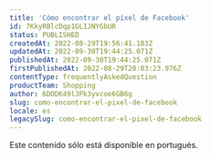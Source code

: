 ```yaml
---
title: 'Cómo encontrar el píxel de Facebook'
id: 7KkyRBlcDqp1GLIJNYGbUR
status: PUBLISHED
createdAt: 2022-08-29T19:56:41.183Z
updatedAt: 2022-09-30T19:44:25.071Z
publishedAt: 2022-09-30T19:44:25.071Z
firstPublishedAt: 2022-08-29T20:03:23.976Z
contentType: frequentlyAskedQuestion
productTeam: Shopping
author: 6DODK49lJPk3yvcoe6GB6g
slug: como-encontrar-el-pixel-de-facebook
locale: es
legacySlug: como-encontrar-el-pixel-de-facebook
---
```


<div class="alert alert-warning">
  <p>Este contenido sólo está disponible en portugués.</p>
</div>

